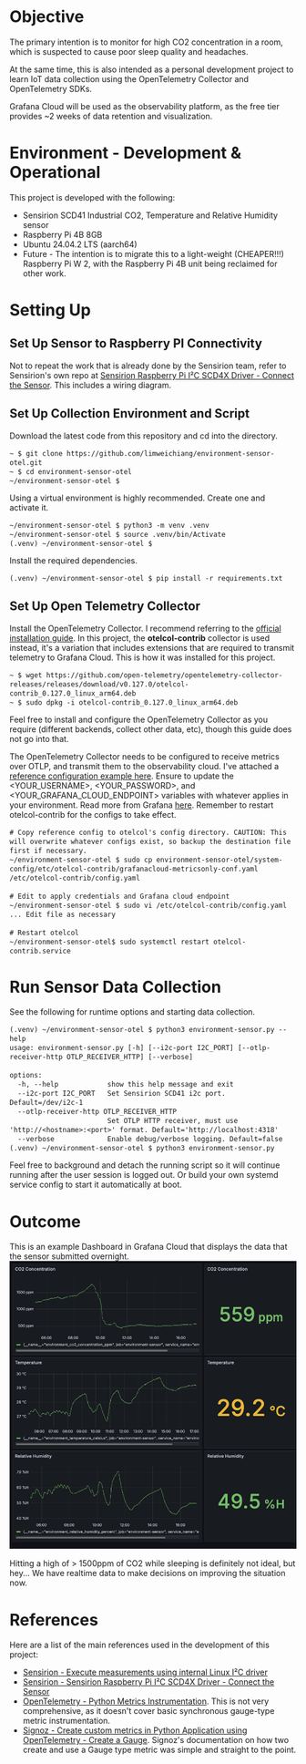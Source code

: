 # Objective

The primary intention is to monitor for high CO2 concentration in a room, which is suspected to cause poor sleep quality and headaches.

At the same time, this is also intended as a personal development project to learn IoT data collection using the OpenTelemetry Collector and OpenTelemetry SDKs.

Grafana Cloud will be used as the observability platform, as the free tier provides ~2 weeks of data retention and visualization.

# Environment - Development & Operational

This project is developed with the following:
- Sensirion SCD41 Industrial CO2, Temperature and Relative Humidity sensor
- Raspberry Pi 4B 8GB
- Ubuntu 24.04.2 LTS (aarch64)
- Future - The intention is to migrate this to a light-weight (CHEAPER!!!) Raspberry Pi W 2, with the Raspberry Pi 4B unit being reclaimed for other work.

# Setting Up
## Set Up Sensor to Raspberry PI Connectivity

Not to repeat the work that is already done by the Sensirion team, refer to Sensirion's own repo at [Sensirion Raspberry Pi I²C SCD4X Driver - Connect the Sensor](https://github.com/Sensirion/raspberry-pi-i2c-scd4x/tree/master?tab=readme-ov-file#connect-the-sensor). This includes a wiring diagram.

## Set Up Collection Environment and Script

Download the latest code from this repository and cd into the directory.
```
~ $ git clone https://github.com/limweichiang/environment-sensor-otel.git
~ $ cd environment-sensor-otel
~/environment-sensor-otel $ 
```

Using a virtual environment is highly recommended. Create one and activate it.
```
~/environment-sensor-otel $ python3 -m venv .venv
~/environment-sensor-otel $ source .venv/bin/Activate
(.venv) ~/environment-sensor-otel $
```

Install the required dependencies.
```
(.venv) ~/environment-sensor-otel $ pip install -r requirements.txt
```

## Set Up Open Telemetry Collector

Install the OpenTelemetry Collector. I recommend referring to the [official installation guide](https://opentelemetry.io/docs/collector/installation/#linux). In this project, the **otelcol-contrib** collector is used instead, it's a variation that includes extensions that are required to transmit telemetry to Grafana Cloud. This is how it was installed for this project.
```
~ $ wget https://github.com/open-telemetry/opentelemetry-collector-releases/releases/download/v0.127.0/otelcol-contrib_0.127.0_linux_arm64.deb
~ $ sudo dpkg -i otelcol-contrib_0.127.0_linux_arm64.deb 
```
Feel free to install and configure the OpenTelemetry Collector as you require (different backends, collect other data, etc), though this guide does not go into that. 

The OpenTelemetry Collector needs to be configured to receive metrics over OTLP, and transmit them to the observability cloud. I've attached a [reference configuration example here](system-config/etc/otelcol-contrib/grafanacloud-metricsonly-conf.yaml). Ensure to update the \<YOUR_USERNAME\>, \<YOUR_PASSWORD\>, and \<YOUR_GRAFANA_CLOUD_ENDPOINT\> variables with whatever applies in your environment. Read more from Grafana [here](https://grafana.com/docs/grafana-cloud/send-data/otlp/send-data-otlp/#recommended-opentelemetry-setup-via-grafana-cloud-integrations). Remember to restart otelcol-contrib for the configs to take effect.
```
# Copy reference config to otelcol's config directory. CAUTION: This will overwrite whatever configs exist, so backup the destination file first if necessary.
~/environment-sensor-otel $ sudo cp environment-sensor-otel/system-config/etc/otelcol-contrib/grafanacloud-metricsonly-conf.yaml /etc/otelcol-contrib/config.yaml

# Edit to apply credentials and Grafana cloud endpoint
~/environment-sensor-otel $ sudo vi /etc/otelcol-contrib/config.yaml
... Edit file as necessary

# Restart otelcol
~/environment-sensor-otel$ sudo systemctl restart otelcol-contrib.service
```

# Run Sensor Data Collection

See the following for runtime options and starting data collection.
```
(.venv) ~/environment-sensor-otel $ python3 environment-sensor.py --help
usage: environment-sensor.py [-h] [--i2c-port I2C_PORT] [--otlp-receiver-http OTLP_RECEIVER_HTTP] [--verbose]

options:
  -h, --help            show this help message and exit
  --i2c-port I2C_PORT   Set Sensirion SCD41 i2c port. Default=/dev/i2c-1
  --otlp-receiver-http OTLP_RECEIVER_HTTP
                        Set OTLP HTTP receiver, must use 'http://<hostname>:<port>' format. Default='http://localhost:4318'
  --verbose             Enable debug/verbose logging. Default=false
(.venv) ~/environment-sensor-otel $ python3 environment-sensor.py
```
Feel free to background and detach the running script so it will continue running after the user session is logged out. Or build your own systemd service config to start it automatically at boot.

# Outcome

This is an example Dashboard in Grafana Cloud that displays the data that the sensor submitted overnight.
![Screenshot of Grafana Cloud dashboard, visualizing air quality overnight](img/grafana-environment-dashboard.png)

Hitting a high of > 1500ppm of CO2 while sleeping is definitely not ideal, but hey... We have realtime data to make decisions on improving the situation now.

# References

Here are a list of the main references used in the development of this project:
- [Sensirion - Execute measurements using internal Linux I²C driver](https://sensirion.github.io/python-i2c-scd4x/execute-measurements.html#execute-measurements-using-internal-linux-i2c-driver)
- [Sensirion - Sensirion Raspberry Pi I²C SCD4X Driver - Connect the Sensor](https://github.com/Sensirion/raspberry-pi-i2c-scd4x/tree/master?tab=readme-ov-file#connect-the-sensor)
- [OpenTelemetry - Python Metrics Instrumentation](https://opentelemetry.io/docs/languages/python/instrumentation/#metrics). This is not very comprehensive, as it doesn't cover basic synchronous gauge-type metric instrumentation.
- [Signoz - Create custom metrics in Python Application using OpenTelemetry - Create a Gauge](https://signoz.io/opentelemetry/python-custom-metrics/#create-a-gauge). Signoz's documentation on how two create and use a Gauge type metric was simple and straight to the point.
